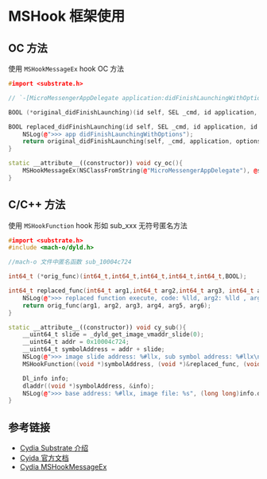 # MSHook 框架使用

## OC 方法

使用 `MSHookMessageEx` hook OC 方法

```C++
#import <substrate.h>

// `-[MicroMessengerAppDelegate application:didFinishLaunchingWithOptions:]

BOOL (*original_didFinishLaunching)(id self, SEL _cmd, id application, id options);

BOOL replaced_didFinishLaunching(id self, SEL _cmd, id application, id options){
    NSLog(@">>> app didFinishLaunchingWithOptions");
    return original_didFinishLaunching(self, _cmd, application, options);
}

static __attribute__((constructor)) void cy_oc(){
    MSHookMessageEx(NSClassFromString(@"MicroMessengerAppDelegate"), @selector(application:didFinishLaunchingWithOptions:), (IMP)&replaced_didFinishLaunching, (IMP*)&original_didFinishLaunching);
}
```

## C/C++ 方法

使用 `MSHookFunction` hook 形如 sub_xxx 无符号匿名方法

```C++
#import <substrate.h>
#include <mach-o/dyld.h>

//mach-o 文件中匿名函数 sub_10004c724

int64_t (*orig_func)(int64_t,int64_t,int64_t,int64_t,int64_t,BOOL);

int64_t replaced_func(int64_t arg1,int64_t arg2,int64_t arg3, int64_t arg4, int64_t arg5, BOOL arg6){
    NSLog(@">>> replaced function execute, code: %lld, arg2: %lld , arg3: %lld,", arg1, arg2, arg3);
    return orig_func(arg1, arg2, arg3, arg4, arg5, arg6);
}

static __attribute__((constructor)) void cy_sub(){
    __uint64_t slide = _dyld_get_image_vmaddr_slide(0);
    __uint64_t addr = 0x10004c724;
    __uint64_t symbolAddress = addr + slide;
    NSLog(@">>> image slide address: %#llx, sub symbol address: %#llx\n", slide,  symbolAddress);
    MSHookFunction((void *)symbolAddress, (void *)&replaced_func, (void **)&orig_func);

    Dl_info info;
    dladdr((void *)symbolAddress, &info);
    NSLog(@">>> base address: %#llx, image file: %s", (long long)info.dli_fbase, info.dli_fname);
}
```

## 参考链接

* [Cydia Substrate 介绍](https://iphonedevwiki.net/index.php/Cydia_Substrate)
* [Cyida 官方文档](http://www.cydiasubstrate.com/id/264d6581-a762-4343-9605-729ef12ff0af/)
* [Cydia MSHookMessageEx](http://www.cydiasubstrate.com/api/c/MSHookMessageEx/)